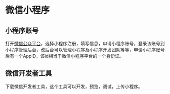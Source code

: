 # 微信小程序

## 小程序账号

打开[微信公众平台](https://mp.weixin.qq.com/)，选择小程序注册，填写信息，申请小程序账号，登录该账号到小程序管理后台，改后台可以管理小程序及小程序开发团队等等，申请小程序账号后有一个AppID，该id相当于微信小程序平台的一个身份证。

## 微信开发者工具

下载微信开发者工具，这个工具可以开发，预览，调试，上传小程序。